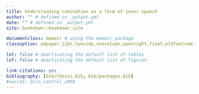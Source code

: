 ```yaml
--- 
title: Understanding rumination as a form of inner speech
author: "" # defined in _output.yml
date: "" # defined in _output.yml
site: bookdown::bookdown_site

documentclass: memoir # using the memoir package
classoption: a4paper,12pt,twoside,onecolumn,openright,final,oldfontcommands

lot: false # deactivating the default list of tables
lof: false # deactivating the default list of figures

link-citations: yes
bibliography: [bib/thesis.bib, bib/packages.bib]
#nocite: @ito_control_2008
---
```







